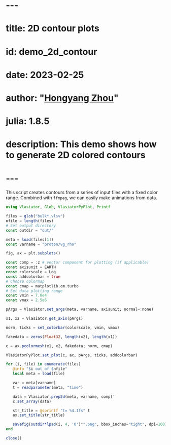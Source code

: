 # ---
# title: 2D contour plots
# id: demo_2d_contour
# date: 2023-02-25
# author: "[Hongyang Zhou](https://github.com/henry2004y)"
# julia: 1.8.5
# description: This demo shows how to generate 2D colored contours
# ---

This script creates contours from a series of input files with a fixed color range.
Combined with `ffmpeg`, we can easily make animations from data.
```julia
using Vlasiator, Glob, VlasiatorPyPlot, Printf

files = glob("bulk*.vlsv")
nfile = length(files)
# Set output directory
const outdir = "out/"

meta = load(files[1])
const varname = "proton/vg_rho"

fig, ax = plt.subplots()

const comp = :z # vector component for plotting (if applicable)
const axisunit = EARTH
const colorscale = Log
const addcolorbar = true
# Choose colormap
const cmap = matplotlib.cm.turbo
# Set data plotting range
const vmin = 7.0e4
const vmax = 2.5e6

pArgs = Vlasiator.set_args(meta, varname, axisunit; normal=:none)

x1, x2 = Vlasiator.get_axis(pArgs)

norm, ticks = set_colorbar(colorscale, vmin, vmax)

fakedata = zeros(Float32, length(x2), length(x1))

c = ax.pcolormesh(x1, x2, fakedata; norm, cmap)

VlasiatorPyPlot.set_plot(c, ax, pArgs, ticks, addcolorbar)

for (i, file) in enumerate(files)
   @info "$i out of $nfile"
   local meta = load(file)

   var = meta[varname]
   t = readparameter(meta, "time")

   data = Vlasiator.prep2d(meta, varname, comp)'
   c.set_array(data)

   str_title = @sprintf "t= %4.1fs" t
   ax.set_title(str_title)

   savefig(outdir*lpad(i, 4, '0')*".png", bbox_inches="tight", dpi=100)
end

close()
```